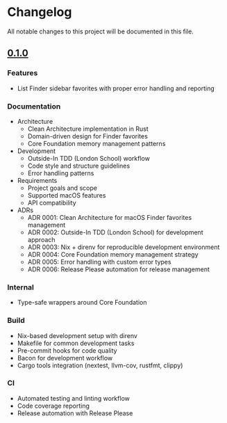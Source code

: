 # Changelog

All notable changes to this project will be documented in this file.

## [0.1.0](https://github.com/screwyprof/favkit/releases/tag/v0.1.0)

### Features
- List Finder sidebar favorites with proper error handling and reporting

### Documentation
- Architecture
  - Clean Architecture implementation in Rust
  - Domain-driven design for Finder favorites
  - Core Foundation memory management patterns
- Development
  - Outside-In TDD (London School) workflow
  - Code style and structure guidelines
  - Error handling patterns
- Requirements
  - Project goals and scope
  - Supported macOS features
  - API compatibility
- ADRs
  - ADR 0001: Clean Architecture for macOS Finder favorites management
  - ADR 0002: Outside-In TDD (London School) for development approach
  - ADR 0003: Nix + direnv for reproducible development environment
  - ADR 0004: Core Foundation memory management strategy
  - ADR 0005: Error handling with custom error types
  - ADR 0006: Release Please automation for release management

### Internal
- Type-safe wrappers around Core Foundation

### Build
- Nix-based development setup with direnv
- Makefile for common development tasks
- Pre-commit hooks for code quality
- Bacon for development workflow
- Cargo tools integration (nextest, llvm-cov, rustfmt, clippy)

### CI
- Automated testing and linting workflow
- Code coverage reporting
- Release automation with Release Please
